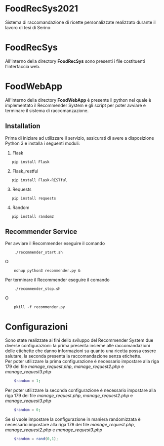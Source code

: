 # FoodRecSys2021
Sistema di raccomandazione di ricette personalizzate realizzato durante il lavoro di tesi di Serino <br>

# FoodRecSys 
All'interno della directory **FoodRecSys** sono presenti i file costituenti l'interfaccia web.

# FoodWebApp
All'interno della directory **FoodWebApp** è presente il python nel quale è implementato il Recommender System e gli script per poter avviare e terminare il sistema di raccomanzazione.

## Installation
Prima di iniziare ad utilizzare il servizio, assicurati di avere a disposizione Python 3 e installa i seguenti moduli:
1. Flask
```shell
   pip install Flask    
```
2. Flask_restful
```shell
   pip install Flask-RESTful    
```
3. Requests
```shell
   pip install requests    
```
4. Random
```shell
   pip install random2   
```

## Recommender Service
Per avviare il Recommender eseguire il comando
```shell
    ./recommender_start.sh 
```
O 
```shell
    nohup python3 recommender.py &
```
Per terminare il Recommender eseguire il comando
```shell
    ./recommender_stop.sh 
```
O 
```shell
    pkill -f recommender.py
```

# Configurazioni
Sono state realizzate ai fini dello sviluppo del Recommender System due diverse configurazioni: la prima presenta insieme alle raccomandazioni delle etichette che danno informazioni su quanto una ricetta possa essere salutare, la seconda presenta la raccomandazione senza etichette.
<br>Per poter utilizzare la prima configurazione è necessario impostare alla riga 179 dei file *manage_request.php*, *manage_request2.php* e *manage_request3.php*
```php
    $random = 1;
```
Per poter utilizzare la seconda configurazione è necessario impostare alla riga 179 dei file *manage_request.php*, *manage_request2.php* e *manage_request3.php*
```php
    $random = 0;
```
Se si vuole impostare la configurazione in maniera randomizzata è necessario impostare alla riga 179 dei file *manage_request.php*, *manage_request2.php* e *manage_request3.php*
```php
    $random = rand(0,1);
```


